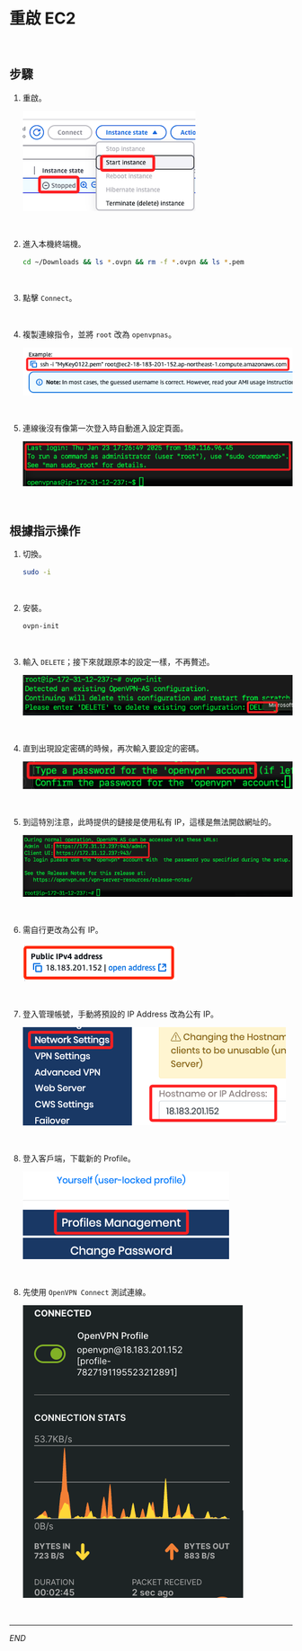 # 重啟 EC2

<br>

## 步驟

1. 重啟。

    ![](images/img_46.png)

<br>

2. 進入本機終端機。

    ```bash
    cd ~/Downloads && ls *.ovpn && rm -f *.ovpn && ls *.pem
    ```

<br>

3. 點擊 `Connect`。

<br>

4. 複製連線指令，並將 `root` 改為 `openvpnas`。

    ![](images/img_47.png)

<br>

5. 連線後沒有像第一次登入時自動進入設定頁面。

    ![](images/img_48.png)

<br>

## 根據指示操作

1. 切換。

    ```bash
    sudo -i
    ```

<br>

2. 安裝。

    ```bash
    ovpn-init
    ```

<br>

3. 輸入 `DELETE`；接下來就跟原本的設定一樣，不再贅述。

    ![](images/img_49.png)

<br>

4. 直到出現設定密碼的時候，再次輸入要設定的密碼。

    ![](images/img_50.png)

<br>

5. 到這特別注意，此時提供的鏈接是使用私有 IP，這樣是無法開啟網址的。

    ![](images/img_51.png)

<br>

6. 需自行更改為公有 IP。

    ![](images/img_52.png)

<br>

7. 登入管理帳號，手動將預設的 IP Address 改為公有 IP。

    ![](images/img_54.png)

<br>

8. 登入客戶端，下載新的 Profile。

    ![](images/img_53.png)

<br>

8. 先使用 `OpenVPN Connect` 測試連線。

    ![](images/img_55.png)

<br>

___

_END_
